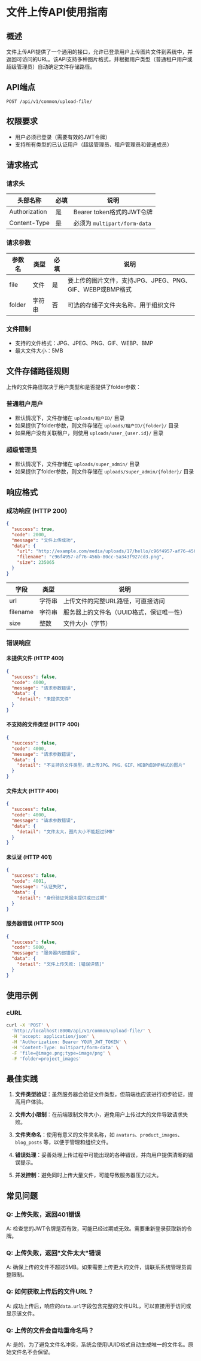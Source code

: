 # 文件上传API使用指南

## 概述

文件上传API提供了一个通用的接口，允许已登录用户上传图片文件到系统中，并返回可访问的URL。该API支持多种图片格式，并根据用户类型（普通租户用户或超级管理员）自动确定文件存储路径。

## API端点

```
POST /api/v1/common/upload-file/
```

## 权限要求

- 用户必须已登录（需要有效的JWT令牌）
- 支持所有类型的已认证用户（超级管理员、租户管理员和普通成员）

## 请求格式

### 请求头

| 头部名称 | 必填 | 说明 |
|---------|------|------|
| Authorization | 是 | Bearer token格式的JWT令牌 |
| Content-Type | 是 | 必须为 `multipart/form-data` |

### 请求参数

| 参数名 | 类型 | 必填 | 说明 |
|-------|------|------|------|
| file | 文件 | 是 | 要上传的图片文件，支持JPG、JPEG、PNG、GIF、WEBP或BMP格式 |
| folder | 字符串 | 否 | 可选的存储子文件夹名称，用于组织文件 |

### 文件限制

- 支持的文件格式：JPG、JPEG、PNG、GIF、WEBP、BMP
- 最大文件大小：5MB

## 文件存储路径规则

上传的文件路径取决于用户类型和是否提供了folder参数：

### 普通租户用户

- 默认情况下，文件存储在 `uploads/租户ID/` 目录
- 如果提供了folder参数，则文件存储在 `uploads/租户ID/{folder}/` 目录
- 如果用户没有关联租户，则使用 `uploads/user_{user.id}/` 目录

### 超级管理员

- 默认情况下，文件存储在 `uploads/super_admin/` 目录
- 如果提供了folder参数，则文件存储在 `uploads/super_admin/{folder}/` 目录

## 响应格式

### 成功响应 (HTTP 200)

```json
{
  "success": true,
  "code": 2000,
  "message": "文件上传成功",
  "data": {
    "url": "http://example.com/media/uploads/17/hello/c96f4957-af76-456b-80cc-5a343f927cd3.png",
    "filename": "c96f4957-af76-456b-80cc-5a343f927cd3.png",
    "size": 235065
  }
}
```

| 字段 | 类型 | 说明 |
|------|------|------|
| url | 字符串 | 上传文件的完整URL路径，可直接访问 |
| filename | 字符串 | 服务器上的文件名（UUID格式，保证唯一性） |
| size | 整数 | 文件大小（字节） |

### 错误响应

#### 未提供文件 (HTTP 400)

```json
{
  "success": false,
  "code": 4000,
  "message": "请求参数错误",
  "data": {
    "detail": "未提供文件"
  }
}
```

#### 不支持的文件类型 (HTTP 400)

```json
{
  "success": false,
  "code": 4000,
  "message": "请求参数错误",
  "data": {
    "detail": "不支持的文件类型，请上传JPG、PNG、GIF、WEBP或BMP格式的图片"
  }
}
```

#### 文件太大 (HTTP 400)

```json
{
  "success": false,
  "code": 4000,
  "message": "请求参数错误",
  "data": {
    "detail": "文件太大，图片大小不能超过5MB"
  }
}
```

#### 未认证 (HTTP 401)

```json
{
  "success": false,
  "code": 4001,
  "message": "认证失败",
  "data": {
    "detail": "身份验证凭据未提供或已过期"
  }
}
```

#### 服务器错误 (HTTP 500)

```json
{
  "success": false,
  "code": 5000,
  "message": "服务器内部错误",
  "data": {
    "detail": "文件上传失败: [错误详情]"
  }
}
```

## 使用示例

### cURL

```bash
curl -X 'POST' \
  'http://localhost:8000/api/v1/common/upload-file/' \
  -H 'accept: application/json' \
  -H 'Authorization: Bearer YOUR_JWT_TOKEN' \
  -H 'Content-Type: multipart/form-data' \
  -F 'file=@image.png;type=image/png' \
  -F 'folder=project_images'
```

## 最佳实践

1. **文件类型验证**：虽然服务器会验证文件类型，但前端也应该进行初步验证，提高用户体验。

2. **文件大小限制**：在前端限制文件大小，避免用户上传过大的文件导致请求失败。

3. **文件夹命名**：使用有意义的文件夹名称，如 `avatars`、`product_images`、`blog_posts` 等，以便于管理和组织文件。

4. **错误处理**：妥善处理上传过程中可能出现的各种错误，并向用户提供清晰的错误提示。

5. **并发控制**：避免同时上传大量文件，可能导致服务器压力过大。

## 常见问题

### Q: 上传失败，返回401错误

A: 检查您的JWT令牌是否有效，可能已经过期或无效。需要重新登录获取新的令牌。

### Q: 上传失败，返回"文件太大"错误

A: 确保上传的文件不超过5MB。如果需要上传更大的文件，请联系系统管理员调整限制。

### Q: 如何获取上传后的文件URL？

A: 成功上传后，响应的`data.url`字段包含完整的文件URL，可以直接用于访问或显示该文件。

### Q: 上传的文件会自动重命名吗？

A: 是的，为了避免文件名冲突，系统会使用UUID格式自动生成唯一的文件名。原始文件名不会保留。 